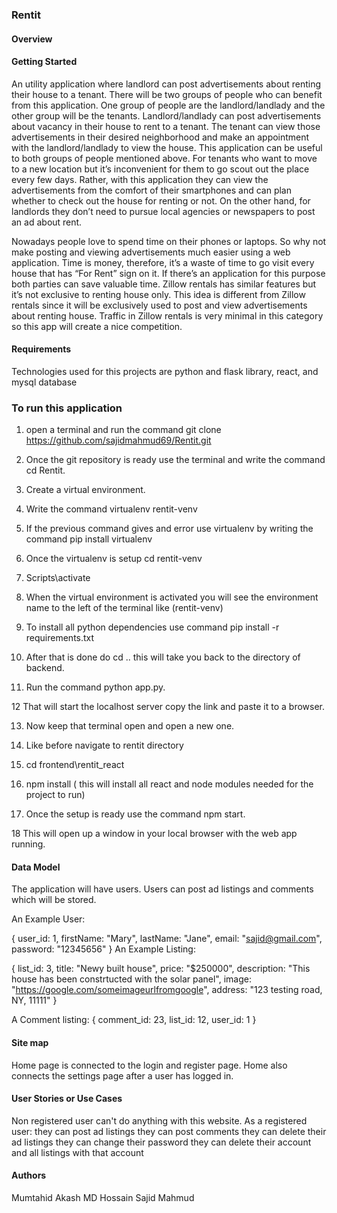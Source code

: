 
### Rentit

#### Overview

#### Getting Started
An utility application where landlord can post advertisements about renting their house to a tenant. There will be two groups of people who can benefit from this application. One group of people are the landlord/landlady and the other group will be the tenants. Landlord/landlady can post advertisements about vacancy in their house to rent to a tenant. The tenant can view those advertisements in their desired neighborhood and make an appointment with the landlord/landlady to view the house. This application can be useful to both groups of people mentioned above. For tenants who want to move to a new location but it’s inconvenient for them to go scout out the place every few days. Rather, with this application they can view the advertisements from the comfort of their smartphones and can plan whether to check out the house for renting or not. On the other hand, for landlords they don’t need to pursue local agencies or newspapers to post an ad about rent.  

Nowadays people love to spend time on their phones or laptops. So why not make posting and viewing advertisements much easier using a web application. Time is money, therefore, it’s a waste of time to go visit every house that has “For Rent” sign on it. If there’s an application for this purpose both parties can save valuable time. Zillow rentals has similar features but it’s not exclusive to renting house only.  This idea is different from Zillow rentals since it will be exclusively used to post and view advertisements about renting house. Traffic in Zillow rentals is very minimal in this category so this app will create a nice competition. 


#### Requirements
Technologies used for this projects are python and flask library, react, and mysql database

### To run this application
1. open a terminal and run the command git clone https://github.com/sajidmahmud69/Rentit.git

2. Once the git repository is ready use the terminal and write the command cd Rentit.

3. Create a virtual environment.

4. Write the command virtualenv rentit-venv

5. If the previous command gives and error use virtualenv by writing the command pip install virtualenv

6. Once the virtualenv is setup cd rentit-venv

7. Scripts\activate

8. When the virtual environment is activated you will see the environment name to the left of the terminal like (rentit-venv)

9. To install all python dependencies use command pip install -r requirements.txt

10. After that is done do cd ..  this will take you back to the directory of backend.

11. Run the command python app.py.

12 That will start the localhost server copy the link and paste it to a browser.

13. Now keep that terminal open and open a new one.

14. Like before navigate to rentit directory

15. cd frontend\rentit_react

16. npm install ( this will install all react and node modules needed for the project to run)

17. Once the setup is ready use the command npm start.

18 This will open up a window in your local browser with the web app running.


#### Data Model

The application will have users. Users can post ad listings and comments which will be stored.


An Example User:

{
  user_id: 1,
  firstName: "Mary",
  lastName: "Jane",
  email: "sajid@gmail.com",
  password: "12345656"
}
An Example Listing:

{
  list_id: 3,
  title: "Newy built house",
  price: "$250000",
  description: "This house has been constrtucted with the solar panel",
  image: "https://google.com/someimageurlfromgoogle",
  address: "123 testing road, NY, 11111"
}

A Comment listing:
{
  comment_id: 23,
  list_id: 12,
  user_id: 1
}

#### Site map
Home page is connected to the login and register page. Home also connects the settings page after a user has logged in.


#### User Stories or Use Cases

Non registered user can't do anything with this website.
As a registered user: they can post ad listings
                      they can post comments
                      they can delete their ad listings
                      they can change their password
                      they can delete their account and all listings with that account

#### Authors

Mumtahid Akash
MD Hossain
Sajid Mahmud
